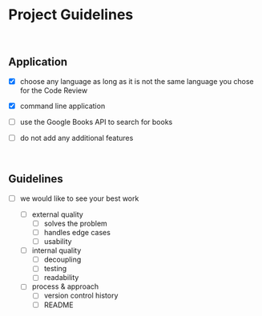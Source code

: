# Project Guidelines


&nbsp;  
<!--############-->
##  Application  ##
<!--############-->

  - [x] choose any language as long as it is not the same language you chose for the Code Review
  
  - [x] command line application

  - [ ] use the Google Books API to search for books

  - [ ] do not add any additional features


&nbsp;  
<!--###########-->
##  Guidelines  ##
<!--###########-->

  - [ ] we would like to see your best work

    - [ ] external quality
      - [ ] solves the problem
      - [ ] handles edge cases
      - [ ] usability
      
    - [ ] internal quality
      - [ ] decoupling
      - [ ] testing
      - [ ] readability
      
    - [ ] process & approach
      - [ ] version control history
      - [ ] README
